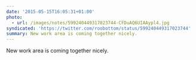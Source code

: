 ```yaml
---
date: '2015-05-15T16:05:31+01:00'
photo:
  - url: /images/notes/599240449317023744-CFDuAQ6UIAAypl4.jpg
syndicated: 'https://twitter.com/roobottom/status/599240449317023744'
summary: New work area is coming together nicely.
---
```

New work area is coming together nicely. 
